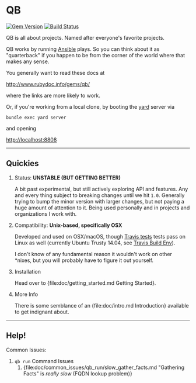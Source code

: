 QB
==============================================================================

[![Gem Version](http://img.shields.io/gem/v/qb.svg)][gem]
[![Build Status](http://img.shields.io/travis/nrser/qb.svg)][travis]

[gem]: https://rubygems.org/gems/qb
[travis]: http://travis-ci.org/nrser/qb

QB is all about projects. Named after everyone's favorite projects.

QB works by running [Ansible][] plays. So you can think about it as "quarterback" if you happen to be from the corner of the world where that makes any sense.

You generally want to read these docs at

<http://www.rubydoc.info/gems/qb/>

where the links are more likely to work.

Or, if you're working from a local clone, by booting the [yard][] server via

    bundle exec yard server

and opening

<http://localhost:8808>


<!-- References & Further Reading: -->

[Ansible]: https://www.ansible.com/
[yard]: https://yardoc.org/


------------------------------------------------------------------------------
Quickies
------------------------------------------------------------------------------

1.  Status: **UNSTABLE (BUT GETTING BETTER)**
    
    A bit past experimental, but still actively exploring API and features. Any and every thing subject to breaking changes until we hit `1.0`. Generally trying to bump the minor version with larger changes, but not paying a huge amount of attention to it. Being used personally and in projects and organizations I work with.

2.  Compatibility: **Unix-based, specifically OSX**
    
    Developed and used on OSX/macOS, though [Travis tests][travis] tests pass on Linux as well (currently Ubuntu Trusty 14.04, see [Travis Build Env][]).
    
    I don't know of any fundamental reason it wouldn't work on other \*nixes, but you will probably have to figure it out yourself.
    
3.  Installation
    
    Head over to {file:doc/getting_started.md Getting Started}.

4.  More Info
    
    There is some semblance of an {file:doc/intro.md Introduction} available to get indignant about.


<!-- References & Further Reading: -->

[Travis Build Env]: https://docs.travis-ci.com/user/reference/overview/#Container-based

[Homebrew]: https://brew.sh/

[Ansible Installation]: http://docs.ansible.com/ansible/latest/intro_installation.html


------------------------------------------------------------------------------
Help!
------------------------------------------------------------------------------

Common Issues:

1.  `qb run` Command Issues
    1.  {file:doc/common_issues/qb_run/slow_gather_facts.md "Gathering Facts" is *really slow* (FQDN lookup problem)}
